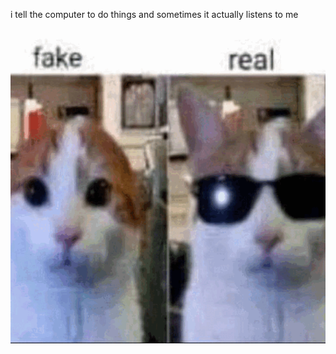 i tell the computer to do things and sometimes it actually listens to me
<!--START_SECTION:update_image-->
<img src=https://raw.githubusercontent.com/sneakykestrel/sneakykestrel/main/.github/images/real.gif height="" width="" align=left alt=kitty />
<!--END_SECTION:update_image-->


